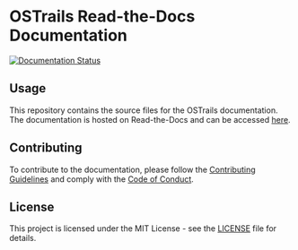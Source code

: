 # OSTrails Read-the-Docs Documentation

[![Documentation Status](https://readthedocs.org/projects/ostrails/badge/?version=latest)](https://ostrails.readthedocs.io/en/latest/?badge=latest)

## Usage

This repository contains the source files for the OSTrails documentation. The documentation is hosted on Read-the-Docs and can be accessed [here](https://ostrails.readthedocs.io/en/latest/).

## Contributing

To contribute to the documentation, please follow the [Contributing Guidelines](CONTRIBUTING.md) and comply with the [Code of Conduct](CODE_OF_CONDUCT.md).

## License

This project is licensed under the MIT License - see the [LICENSE](LICENSE) file for details.
